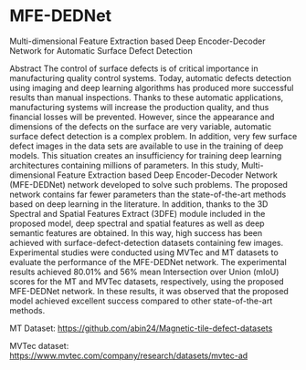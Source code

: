 # MFE-DEDNet
Multi-dimensional Feature Extraction based Deep Encoder-Decoder Network for Automatic Surface Defect Detection 

Abstract
The control of surface defects is of critical importance in manufacturing quality control systems. Today, automatic defects detection using imaging and deep learning algorithms has produced more successful results than manual inspections. Thanks to these automatic applications, manufacturing systems will increase the production quality, and thus financial losses will be prevented. However, since the appearance and dimensions of the defects on the surface are very variable, automatic surface defect detection is a complex problem. In addition, very few surface defect images in the data sets are available to use in the training of deep models. This situation creates an insufficiency for training deep learning architectures containing millions of parameters. In this study, Multi-dimensional Feature Extraction based Deep Encoder-Decoder Network (MFE-DEDNet) network developed to solve such problems. The proposed network contains far fewer parameters than the state-of-the-art methods based on deep learning in the literature. In addition, thanks to the 3D Spectral and Spatial Features Extract (3DFE) module included in the proposed model, deep spectral and spatial features as well as deep semantic features are obtained. In this way, high success has been achieved with surface-defect-detection datasets containing few images. Experimental studies were conducted using MVTec and MT datasets to evaluate the performance of the MFE-DEDNet network. The experimental results achieved 80.01% and 56% mean Intersection over Union (mIoU) scores for the MT and MVTec datasets, respectively, using the proposed MFE-DEDNet network. In these results, it was observed that the proposed model achieved excellent success compared to other state-of-the-art methods.

MT Dataset: https://github.com/abin24/Magnetic-tile-defect-datasets


MVTec dataset: https://www.mvtec.com/company/research/datasets/mvtec-ad
